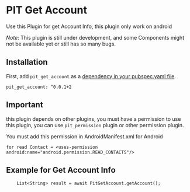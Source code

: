 # PIT Get Account

Use this Plugin for get Account Info, this plugin only work on android

*Note*: This plugin is still under development, and some Components might not be available yet or still has so many bugs.

## Installation

First, add `pit_get_account` as a [dependency in your pubspec.yaml file](https://flutter.io/platform-plugins/).

```
pit_get_account: ^0.0.1+2
```

## Important

this plugin depends on other plugins, you must have a permission to use this plugin, you can use `pit_permission` plugin or other permission plugin.

You must add this permission in AndroidManifest.xml for Android

```
for read Contact = <uses-permission android:name="android.permission.READ_CONTACTS"/>
```

## Example for Get Account Info
```
    List<String> result = await PitGetAccount.getAccount();
```